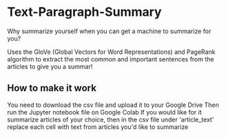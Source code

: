 # Text-Paragraph-Summary
Why summarize yourself when you can get a machine to summarize for you?

Uses the GloVe (Global Vectors for Word Representations) and PageRank algorithm to extract the most common and important sentences from the articles to give you a summar!

## How to make it work
You need to download the csv file and upload it to your Google Drive
Then run the Jupyter notebook file on Google Colab
If you would like for it summarize articles of your choice, then in the csv file under 'article_text' replace each cell with text from articles you'd like to summarize
